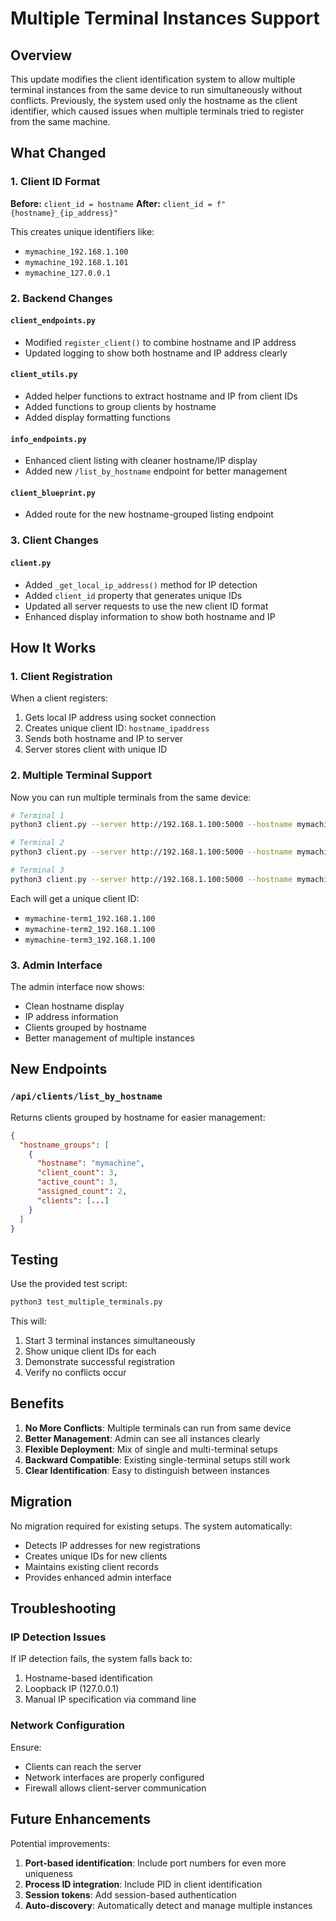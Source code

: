 # Multiple Terminal Instances Support

## Overview

This update modifies the client identification system to allow multiple terminal instances from the same device to run simultaneously without conflicts. Previously, the system used only the hostname as the client identifier, which caused issues when multiple terminals tried to register from the same machine.

## What Changed

### 1. Client ID Format

**Before:** `client_id = hostname`
**After:** `client_id = f"{hostname}_{ip_address}"`

This creates unique identifiers like:
- `mymachine_192.168.1.100`
- `mymachine_192.168.1.101`
- `mymachine_127.0.0.1`

### 2. Backend Changes

#### `client_endpoints.py`
- Modified `register_client()` to combine hostname and IP address
- Updated logging to show both hostname and IP address clearly

#### `client_utils.py`
- Added helper functions to extract hostname and IP from client IDs
- Added functions to group clients by hostname
- Added display formatting functions

#### `info_endpoints.py`
- Enhanced client listing with cleaner hostname/IP display
- Added new `/list_by_hostname` endpoint for better management

#### `client_blueprint.py`
- Added route for the new hostname-grouped listing endpoint

### 3. Client Changes

#### `client.py`
- Added `_get_local_ip_address()` method for IP detection
- Added `client_id` property that generates unique IDs
- Updated all server requests to use the new client ID format
- Enhanced display information to show both hostname and IP

## How It Works

### 1. Client Registration
When a client registers:
1. Gets local IP address using socket connection
2. Creates unique client ID: `hostname_ipaddress`
3. Sends both hostname and IP to server
4. Server stores client with unique ID

### 2. Multiple Terminal Support
Now you can run multiple terminals from the same device:
```bash
# Terminal 1
python3 client.py --server http://192.168.1.100:5000 --hostname mymachine-term1 --name "Left Display"

# Terminal 2  
python3 client.py --server http://192.168.1.100:5000 --hostname mymachine-term2 --name "Right Display"

# Terminal 3
python3 client.py --server http://192.168.1.100:5000 --hostname mymachine-term3 --name "Center Display"
```

Each will get a unique client ID:
- `mymachine-term1_192.168.1.100`
- `mymachine-term2_192.168.1.100`  
- `mymachine-term3_192.168.1.100`

### 3. Admin Interface
The admin interface now shows:
- Clean hostname display
- IP address information
- Clients grouped by hostname
- Better management of multiple instances

## New Endpoints

### `/api/clients/list_by_hostname`
Returns clients grouped by hostname for easier management:
```json
{
  "hostname_groups": [
    {
      "hostname": "mymachine",
      "client_count": 3,
      "active_count": 3,
      "assigned_count": 2,
      "clients": [...]
    }
  ]
}
```

## Testing

Use the provided test script:
```bash
python3 test_multiple_terminals.py
```

This will:
1. Start 3 terminal instances simultaneously
2. Show unique client IDs for each
3. Demonstrate successful registration
4. Verify no conflicts occur

## Benefits

1. **No More Conflicts**: Multiple terminals can run from same device
2. **Better Management**: Admin can see all instances clearly
3. **Flexible Deployment**: Mix of single and multi-terminal setups
4. **Backward Compatible**: Existing single-terminal setups still work
5. **Clear Identification**: Easy to distinguish between instances

## Migration

No migration required for existing setups. The system automatically:
- Detects IP addresses for new registrations
- Creates unique IDs for new clients
- Maintains existing client records
- Provides enhanced admin interface

## Troubleshooting

### IP Detection Issues
If IP detection fails, the system falls back to:
1. Hostname-based identification
2. Loopback IP (127.0.0.1)
3. Manual IP specification via command line

### Network Configuration
Ensure:
- Clients can reach the server
- Network interfaces are properly configured
- Firewall allows client-server communication

## Future Enhancements

Potential improvements:
1. **Port-based identification**: Include port numbers for even more uniqueness
2. **Process ID integration**: Include PID in client identification
3. **Session tokens**: Add session-based authentication
4. **Auto-discovery**: Automatically detect and manage multiple instances
